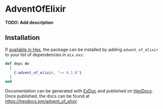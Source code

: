 # AdventOfElixir

**TODO: Add description**

## Installation

If [available in Hex](https://hex.pm/docs/publish), the package can be installed
by adding `advent_of_elixir` to your list of dependencies in `mix.exs`:

```elixir
def deps do
  [
    {:advent_of_elixir, "~> 0.1.0"}
  ]
end
```

Documentation can be generated with [ExDoc](https://github.com/elixir-lang/ex_doc)
and published on [HexDocs](https://hexdocs.pm). Once published, the docs can
be found at <https://hexdocs.pm/advent_of_elixir>.

